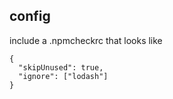 ## config
include a .npmcheckrc that looks like
```
{
  "skipUnused": true,
  "ignore": ["lodash"]
}
```
